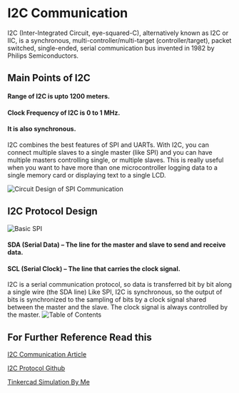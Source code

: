 
# I2C Communication

I2C (Inter-Integrated Circuit, eye-squared-C), alternatively known as I2C or IIC, is a synchronous, multi-controller/multi-target (controller/target), packet switched, single-ended, serial communication bus invented in 1982 by Philips Semiconductors.

## Main Points of I2C
#### Range of I2C is upto 1200 meters.
#### Clock Frequency of I2C is 0 to 1 MHz.
#### It is also synchronous. 
I2C combines the best features of SPI and UARTs. With I2C, you can connect multiple slaves to a single master (like SPI) and you can have multiple masters controlling single, or multiple slaves. This is really useful when you want to have more than one microcontroller logging data to a single memory card or displaying text to a single LCD.




![Circuit Design of SPI Communication](https://user-images.githubusercontent.com/88238469/195983967-33e1d063-f206-43c2-94cc-68dd8d0f0906.PNG)







## I2C Protocol Design

![Basic SPI](https://user-images.githubusercontent.com/88238469/195983965-07c035d4-6f9e-4d6f-9e3e-42a7f094ffa8.PNG)

#### SDA (Serial Data) – The line for the master and slave to send and receive data.

#### SCL (Serial Clock) – The line that carries the clock signal.

I2C is a serial communication protocol, so data is transferred bit by bit along a single wire (the SDA line)
Like SPI, I2C is synchronous, so the output of bits is synchronized to the sampling of bits by a clock signal shared between the master and the slave. The clock signal is always controlled by the master.
![Table of Contents](https://user-images.githubusercontent.com/88238469/195983969-5614e9e0-d7fc-45a2-a2d8-c34d623c4e73.PNG)

## For Further Reference Read this 

[I2C Communication Article](https://www.circuitbasics.com/basics-of-the-i2c-communication-protocol/)

[I2C Protocol Github](https://github.com/topics/i2c-protocol)

[Tinkercad Simulation By Me](https://www.tinkercad.com/embed/9Bdo4Jb6NSf)

